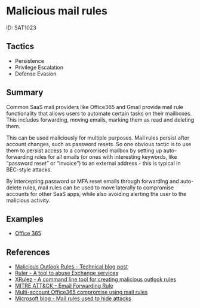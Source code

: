 # Malicious mail rules
ID: SAT1023

## Tactics
* Persistence
* Privilege Escalation
* Defense Evasion

## Summary
Common SaaS mail providers like Office365 and Gmail provide mail rule functionality that allows users to automate certain tasks on their mailboxes. This includes forwarding, moving emails, marking them as read and deleting them.

This can be used maliciously for multiple purposes. Mail rules persist after account changes, such as password resets. So one obvious tactic is to use them to persist access to a compromised mailbox by setting up auto-forwarding rules for all emails (or ones with interesting keywords, like “password reset” or “invoice”) to an external address - this is typical in BEC-style attacks.

By intercepting password or MFA reset emails through forwarding and auto-delete rules, mail rules can be used to move laterally to compromise accounts for other SaaS apps, while also avoiding alerting the user to the malicious activity.

## Examples
* [Office 365](examples/office_365.md)

## References
* [Malicious Outlook Rules - Technical blog post](https://www.netspi.com/blog/technical/adversary-simulation/malicious-outlook-rules/)
* [Ruler - A tool to abuse Exchange services](https://github.com/sensepost/ruler)
* [XRulez - A command line tool for creating malicious outlook rules](https://github.com/FSecureLABS/XRulez)
* [MITRE ATT&CK - Email Forwarding Rule](https://attack.mitre.org/techniques/T1114/003/)
* [Multi-account Office365 compromise using mail rules](https://darktrace.com/blog/breakdown-of-a-multi-account-compromise-within-office-365)
* [Microsoft blog - Mail rules used to hide attacks](https://www.microsoft.com/en-us/security/blog/2023/12/12/threat-actors-misuse-oauth-applications-to-automate-financially-driven-attacks/)
